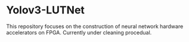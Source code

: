 # Yolov3-LUTNet
This repository focuses on the construction of neural network hardware accelerators on FPGA.
Currently under cleaning procedual.

